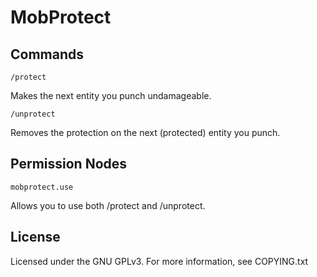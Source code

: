# MobProtect

## Commands

    /protect

Makes the next entity you punch undamageable. 

    /unprotect

Removes the protection on the next (protected) entity you punch.

## Permission Nodes

    mobprotect.use

Allows you to use both /protect and /unprotect.

## License

Licensed under the GNU GPLv3. For more information, see COPYING.txt
